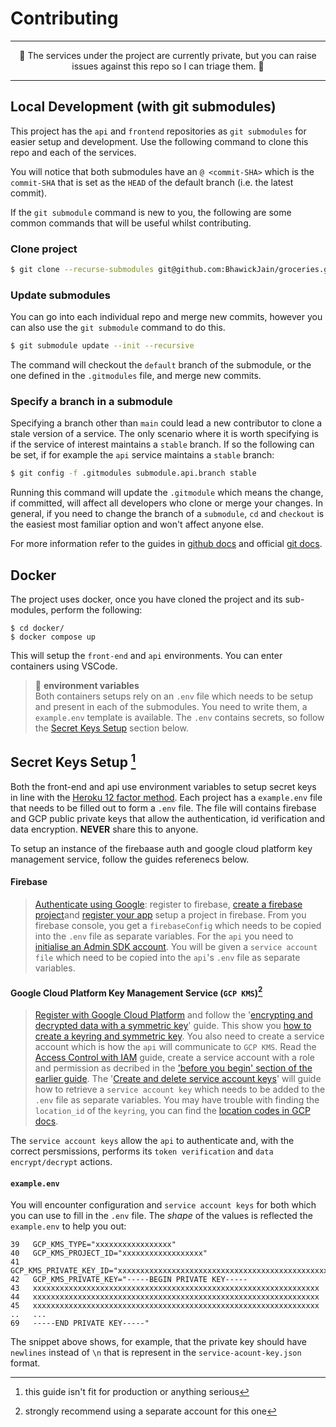 # Contributing

<hr>
<p align='center'>
🚧 The services under the project are currently private, but you can raise issues against this repo so I can triage them. 🚧
</p>
<hr>

## Local Development (with git submodules)

This project has the `api` and `frontend` repositories as `git submodules` for easier setup and development. Use the following command to clone this repo and each of the services.

You will notice that both submodules have an `@ <commit-SHA>` which is the `commit-SHA` that is set as the `HEAD` of the default branch (i.e. the latest commit).

If the `git submodule` command is new to you, the following are some common commands that will be useful whilst contributing.


### Clone project
```bash
$ git clone --recurse-submodules git@github.com:BhawickJain/groceries.git
```

### Update submodules
You can go into each individual repo and merge new commits, however you can also use the `git submodule` command to do this. 
```bash
$ git submodule update --init --recursive
```
The command will checkout the `default` branch of the submodule, or the one defined in the `.gitmodules` file, and merge new commits.

### Specify a branch in a submodule
Specifying a branch other than `main` could lead a new contributor to clone a stale version of a service. The only scenario where it is worth specifying is if the service of interest maintains a `stable` branch. If so the following can be set, if for example the `api` service maintains a `stable` branch:
```bash
$ git config -f .gitmodules submodule.api.branch stable
```
Running this command will update the `.gitmodule` which means the change, if committed, will affect all developers who clone or merge your changes. In general, if you need to change the branch of a `submodule`, `cd` and `checkout` is the easiest most familiar option and won't affect anyone else.

For more information refer to the guides in [github docs](https://github.blog/2016-02-01-working-with-submodules/) and official [git docs](https://git-scm.com/book/en/v2/Git-Tools-Submodules).

## Docker

The project uses docker, once you have cloned the project and its sub-modules, perform the following:
```
$ cd docker/
$ docker compose up
```

This will setup the `front-end` and `api` environments. You can enter containers using VSCode.

> 🚨️ __environment variables__  
> Both containers setups rely on an `.env` file which needs to be setup and present in each of the submodules. You need to write them, a `example.env` template is available. The `.env` contains secrets, so follow the [Secret Keys Setup]() section below.


## Secret Keys Setup [^!]

Both the front-end and api use environment variables to setup secret keys in line with the [Heroku 12 factor method](https://12factor.net). Each project has a `example.env` file that needs to be filled out to form a `.env` file. The file will contains firebase and GCP public private keys that allow the authentication, id verification and data encryption. **NEVER** share this to anyone.

To setup an instance of the firebaase auth and google cloud platform key management service, follow the guides referenecs below.

#### Firebase
> [Authenticate using Google](https://firebase.google.com/docs/web/setup#create-firebase-project-and-app): register to firebase, [create a firebase project](https://firebase.google.com/docs/web/setup#create-firebase-project-and-app)and [register your app](https://firebase.google.com/docs/web/setup#register-app) setup a project in firebase. From you firebase console, you get a `firebaseConfig` which needs to be copied into the `.env` file as separate variables. For the `api` you need to [initialise an Admin SDK account](https://firebase.google.com/docs/admin/setup). You will be given a `service account file` which need to be copied into the `api`'s `.env` file as separate variables.

#### Google Cloud Platform Key Management Service (`GCP KMS`)[^1]
> [Register with Google Cloud Platform]() and follow the '[encrypting and decrypted data with a symmetric key](https://cloud.google.com/kms/docs/encrypt-decrypt)' guide. This show you [how to create a keyring and symmetric key](https://cloud.google.com/kms/docs/create-key#create-symmetric). You also need to create a service account which is how the `api` will communicate to `GCP KMS`. Read the [Access Control with IAM](https://cloud.google.com/kms/docs/iam) guide, create a service account with a role and permission as decribed in the ['before you begin' section of the earlier guide](https://cloud.google.com/kms/docs/encrypt-decrypt). The '[Create and delete service account keys](https://cloud.google.com/iam/docs/keys-create-delete)' will guide how to retrieve a `service account key` which needs to be added to the `.env` file as separate variables. You may have trouble with finding the `location_id` of the `keyring`, you can find the [location codes in GCP docs](https://cloud.google.com/kms/docs/locations#worldwide).

The `service account keys` allow the `api` to authenticate and, with the correct persmissions, performs its `token verification` and `data encrypt/decrypt` actions.

#### `example.env`
You will encounter configuration and `service account keys` for both which you can use to fill in the `.env` file. The _shape_ of the values is reflected the `example.env` to help you out:
```
39   GCP_KMS_TYPE="xxxxxxxxxxxxxxxxx"
40   GCP_KMS_PROJECT_ID="xxxxxxxxxxxxxxxxxx"
41   GCP_KMS_PRIVATE_KEY_ID="xxxxxxxxxxxxxxxxxxxxxxxxxxxxxxxxxxxxxxxxxxxxxxxxxxxx"
42   GCP_KMS_PRIVATE_KEY="-----BEGIN PRIVATE KEY-----
43   xxxxxxxxxxxxxxxxxxxxxxxxxxxxxxxxxxxxxxxxxxxxxxxxxxxxxxxxxxxxxxxx
44   xxxxxxxxxxxxxxxxxxxxxxxxxxxxxxxxxxxxxxxxxxxxxxxxxxxxxxxxxxxxxxxx
45   xxxxxxxxxxxxxxxxxxxxxxxxxxxxxxxxxxxxxxxxxxxxxxxxxxxxxxxxxxxxxxxx
..   ...
69   -----END PRIVATE KEY-----"
```

The snippet above shows, for example, that the private key should have `newlines` instead of `\n` that is represent in the `service-acount-key.json` format.

[^!]: this guide isn't fit for production or anything serious
[^1]: strongly recommend using a separate account for this one